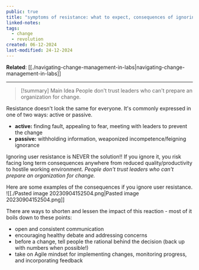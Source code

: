 ```yaml
---
public: true
title: "symptoms of resistance: what to expect, consequences of ignoring them"
linked-notes: 
tags:
  - change
  - revolution
created: 06-12-2024
last-modified: 24-12-2024
---
```

**Related**: [[./navigating-change-management-in-labs|navigating-change-management-in-labs]]

---
> [!summary] Main Idea
> People don't trust leaders who can't prepare an organization for change.


Resistance doesn't look the same for everyone. It's commonly expressed in one of two ways: active or passive.
* **active:** finding fault, appealing to fear, meeting with leaders to prevent the change
* **passive:** withholding information, weaponized incompetence/feigning ignorance

Ignoring user resistance is NEVER the solution!! If you ignore it, you risk facing long term consequences anywhere from reduced quality/productivity to hostile working environment. *People don't trust leaders who can't prepare an organization for change.*

Here are some examples of the consequences if you ignore user resistance.
![[./Pasted image 20230904152504.png|Pasted image 20230904152504.png]]

There are ways to shorten and lessen the impact of this reaction - most of it boils down to these points:
* open and consistent communication
* encouraging healthy debate and addressing concerns
* before a change, tell people the rational behind the decision (back up with numbers when possible!)
* take on Agile mindset for implementing changes, monitoring progress, and incorporating feedback